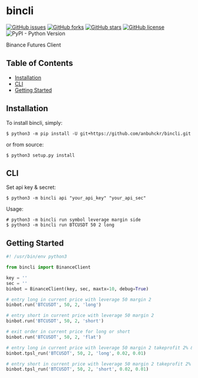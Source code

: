 # bincli

[![GitHub issues](https://img.shields.io/github/issues/anbuhckr/bincli)](https://github.com/anbuhckr/bincli/issues)
[![GitHub forks](https://img.shields.io/github/forks/anbuhckr/bincli)](https://github.com/anbuhckr/bincli/network)
[![GitHub stars](https://img.shields.io/github/stars/anbuhckr/bincli)](https://github.com/anbuhckr/bincli/stargazers)
[![GitHub license](https://img.shields.io/github/license/anbuhckr/bincli)](./LICENSE)
![PyPI - Python Version](https://img.shields.io/badge/python-3.6%20%7C%203.7%20%7C%203.8%20%7C%203.9-blue)

Binance Futures Client

## Table of Contents

* [Installation](#installation)
* [CLI](#CLI)
* [Getting Started](#getting-started)


## Installation

To install bincli, simply:

```
$ python3 -m pip install -U git+https://github.com/anbuhckr/bincli.git
```

or from source:

```
$ python3 setup.py install
```

## CLI

Set api key & secret:

```
$ python3 -m bincli api "your_api_key" "your_api_sec"
```

Usage:

```
# python3 -m bincli run symbol leverage margin side
$ python3 -m bincli run BTCUSDT 50 2 long
```

## Getting Started

``` python
#! /usr/bin/env python3

from bincli import BinanceClient

key = ''
sec = ''
binbot = BinanceClient(key, sec, maxtx=10, debug=True)

# entry long in current price with leverage 50 margin 2
binbot.run('BTCUSDT', 50, 2, 'long')

# entry short in current price with leverage 50 margin 2
binbot.run('BTCUSDT', 50, 2, 'short')

# exit order in current price for long or short
binbot.run('BTCUSDT', 50, 2, 'flat')

# entry long in current price with leverage 50 margin 2 takeprofit 2% & sl 1%
binbot.tpsl_run('BTCUSDT', 50, 2, 'long', 0.02, 0.01)

# entry short in current price with leverage 50 margin 2 takeprofit 2% & sl 1%
binbot.tpsl_run('BTCUSDT', 50, 2, 'short', 0.02, 0.01)
```
